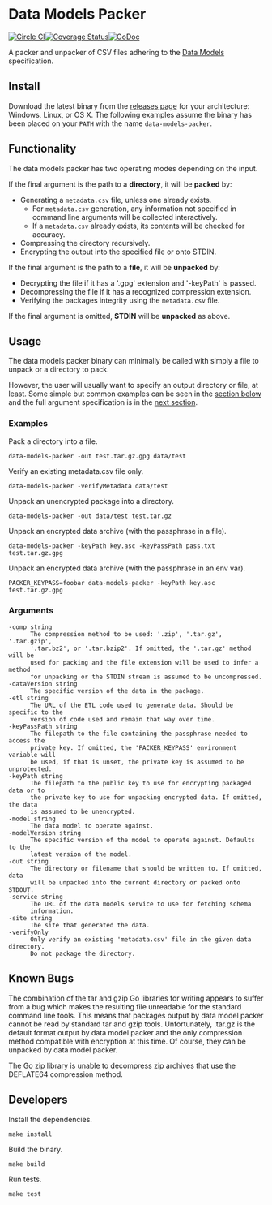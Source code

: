 # Data Models Packer

[![Circle CI](https://circleci.com/gh/chop-dbhi/data-models-packer.svg?style=svg)](https://circleci.com/gh/chop-dbhi/data-models-packer)[![Coverage Status](https://coveralls.io/repos/chop-dbhi/data-models-packer/badge.svg?branch=master&service=github)](https://coveralls.io/github/chop-dbhi/data-models-packer?branch=master)[![GoDoc](https://godoc.org/github.com/chop-dbhi/data-models-packer?status.svg)](https://godoc.org/github.com/chop-dbhi/data-models-packer)

A packer and unpacker of CSV files adhering to the
[Data Models](https://github.com/chop-dbhi/data-models) specification.

## Install

Download the latest binary from the
[releases page](https://github.com/chop-dbhi/data-models-packer/releases) for
your architecture: Windows, Linux, or OS X. The following examples assume the
binary has been placed on your `PATH` with the name `data-models-packer`.

## Functionality

The data models packer has two operating modes depending on the input.

If the final argument is the path to a **directory**, it will be **packed** by:

- Generating a `metadata.csv` file, unless one already exists.
    - For `metadata.csv` generation, any information not specified in command
    line arguments will be collected interactively.
    - If a `metadata.csv` already exists, its contents will be checked for
    accuracy.
- Compressing the directory recursively.
- Encrypting the output into the specified file or onto STDIN.

If the final argument is the path to a **file**, it will be **unpacked** by:

- Decrypting the file if it has a '.gpg' extension and '-keyPath' is passed.
- Decompressing the file if it has a recognized compression extension.
- Verifying the packages integrity using the `metadata.csv` file.

If the final argument is omitted, **STDIN** will be **unpacked** as above.

## Usage

The data models packer binary can minimally be called with simply a file to
unpack or a directory to pack.

However, the user will usually want to specify an output directory or file,
at least. Some simple but common examples can be seen in the
[section below](#examples) and the full argument specification is in the
[next section](#arguments).

### Examples

Pack a directory into a file.
```
data-models-packer -out test.tar.gz.gpg data/test
```

Verify an existing metadata.csv file only.
```
data-models-packer -verifyMetadata data/test
```

Unpack an unencrypted package into a directory.
```
data-models-packer -out data/test test.tar.gz
```

Unpack an encrypted data archive (with the passphrase in a file).
```
data-models-packer -keyPath key.asc -keyPassPath pass.txt test.tar.gz.gpg
```

Unpack an encrypted data archive (with the passphrase in an env var).
```
PACKER_KEYPASS=foobar data-models-packer -keyPath key.asc test.tar.gz.gpg
```

### Arguments

```
-comp string
      The compression method to be used: '.zip', '.tar.gz', '.tar.gzip',
      '.tar.bz2', or '.tar.bzip2'. If omitted, the '.tar.gz' method will be
      used for packing and the file extension will be used to infer a method
      for unpacking or the STDIN stream is assumed to be uncompressed.
-dataVersion string
      The specific version of the data in the package.
-etl string
      The URL of the ETL code used to generate data. Should be specific to the
      version of code used and remain that way over time.
-keyPassPath string
      The filepath to the file containing the passphrase needed to access the
      private key. If omitted, the 'PACKER_KEYPASS' environment variable will
      be used, if that is unset, the private key is assumed to be unprotected.
-keyPath string
      The filepath to the public key to use for encrypting packaged data or to
      the private key to use for unpacking encrypted data. If omitted, the data
      is assumed to be unencrypted.
-model string
      The data model to operate against.
-modelVersion string
      The specific version of the model to operate against. Defaults to the
      latest version of the model.
-out string
      The directory or filename that should be written to. If omitted, data
      will be unpacked into the current directory or packed onto STDOUT.
-service string
      The URL of the data models service to use for fetching schema
      information.
-site string
      The site that generated the data.
-verifyOnly
      Only verify an existing 'metadata.csv' file in the given data directory.
      Do not package the directory.
```

## Known Bugs

The combination of the tar and gzip Go libraries for writing appears to
suffer from a bug which makes the  resulting file unreadable for the standard
command line tools. This means that packages output by data model packer cannot
be read by standard tar and gzip tools. Unfortunately, .tar.gz is the default
format output by data model packer and the only compression method compatible
with encryption at this time. Of course, they can be unpacked by data model
packer.

The Go zip library is unable to decompress zip archives that use the DEFLATE64
compression method.

## Developers

Install the dependencies.
```
make install
```

Build the binary.
```
make build
```

Run tests.
```
make test
```
